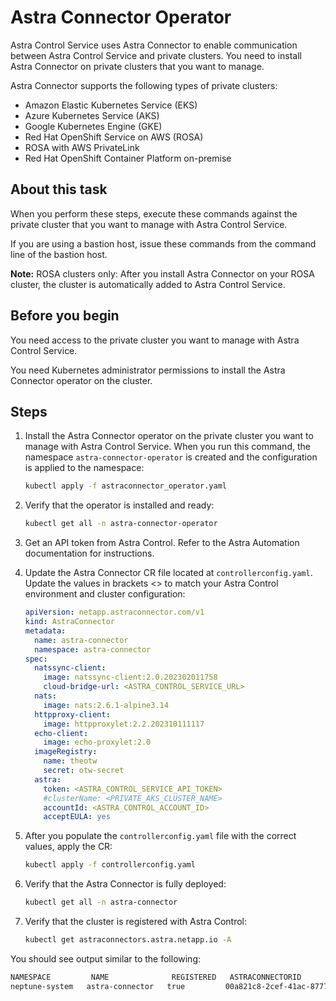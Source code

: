 # Astra Connector Operator 

Astra Control Service uses Astra Connector to enable communication between Astra Control Service and private clusters. You need to install Astra Connector on private clusters that you want to manage.

Astra Connector supports the following types of private clusters:

- Amazon Elastic Kubernetes Service (EKS)
- Azure Kubernetes Service (AKS)
- Google Kubernetes Engine (GKE)
- Red Hat OpenShift Service on AWS (ROSA)
- ROSA with AWS PrivateLink
- Red Hat OpenShift Container Platform on-premise

## About this task

When you perform these steps, execute these commands against the private cluster that you want to manage with Astra Control Service.

If you are using a bastion host, issue these commands from the command line of the bastion host.

**Note:** ROSA clusters only: After you install Astra Connector on your ROSA cluster, the cluster is automatically added to Astra Control Service.

## Before you begin

You need access to the private cluster you want to manage with Astra Control Service.

You need Kubernetes administrator permissions to install the Astra Connector operator on the cluster.

## Steps

1. Install the Astra Connector operator on the private cluster you want to manage with Astra Control Service. When you run this command, the namespace `astra-connector-operator` is created and the configuration is applied to the namespace:

    ```bash
    kubectl apply -f astraconnector_operator.yaml
    ```

2. Verify that the operator is installed and ready:

    ```bash
    kubectl get all -n astra-connector-operator
    ```

3. Get an API token from Astra Control. Refer to the Astra Automation documentation for instructions.

4. Update the Astra Connector CR file located at `controllerconfig.yaml`. Update the values in brackets <> to match your Astra Control environment and cluster configuration:

    ```yaml
    apiVersion: netapp.astraconnector.com/v1
    kind: AstraConnector
    metadata:
      name: astra-connector
      namespace: astra-connector
    spec:
      natssync-client:
        image: natssync-client:2.0.202302011758
        cloud-bridge-url: <ASTRA_CONTROL_SERVICE_URL>
      nats:
        image: nats:2.6.1-alpine3.14
      httpproxy-client:
        image: httpproxylet:2.2.202310111117
      echo-client:
        image: echo-proxylet:2.0
      imageRegistry:
        name: theotw
        secret: otw-secret
      astra:
        token: <ASTRA_CONTROL_SERVICE_API_TOKEN>
        #clusterName: <PRIVATE_AKS_CLUSTER_NAME>
        accountId: <ASTRA_CONTROL_ACCOUNT_ID>
        acceptEULA: yes
    ```

5. After you populate the `controllerconfig.yaml` file with the correct values, apply the CR:

    ```bash
    kubectl apply -f controllerconfig.yaml
    ```

6. Verify that the Astra Connector is fully deployed:

    ```bash
    kubectl get all -n astra-connector
    ```

7. Verify that the cluster is registered with Astra Control:

    ```bash
    kubectl get astraconnectors.astra.netapp.io -A
    ```

You should see output similar to the following:

```bash
NAMESPACE         NAME              REGISTERED   ASTRACONNECTORID                       STATUS
neptune-system   astra-connector   true         00a821c8-2cef-41ac-8777-ed05a417883e   Registered with Astra